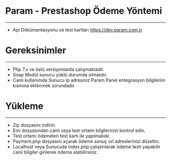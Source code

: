 # Param - Prestashop Ödeme Yöntemi
------------
* Api Dökümantasyonu ve test kartları https://dev.param.com.tr

# Gereksinimler
---------------
* Php 7.x ve üstü versiyonlarda çalışmaktadir.
* Soap Modül sunucu yüklü durumda olmalıdır.
* Canlı kullanımda Sunucu ip adresiniz Param Panel entegrasyon bilgilerim kısmına eklenmek zorundadır.

# Yükleme
---------------
* Zip dosyasını indirin.
* Env dosyasından canlı veya test ortamı bilgilerinizi kontrol edin.
* Test ortamı ödemeleri test kartı ile yapılmalıdır.
* Payment.php dosyasını açarak ödeme sonuç url adreslerinizi düzeltin.
* Localhost veya Sunucuda index.php çalıştırılarak ödeme testi yapabilir canlı bilgiler girilerek ödeme alabilirsiniz.



